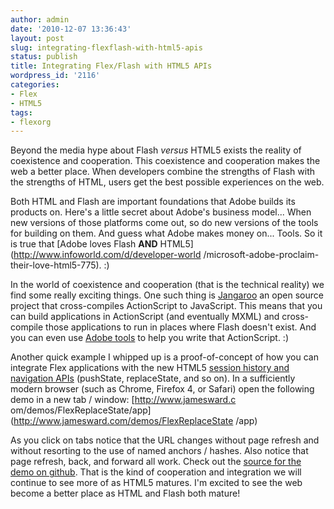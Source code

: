 ```yaml
---
author: admin
date: '2010-12-07 13:36:43'
layout: post
slug: integrating-flexflash-with-html5-apis
status: publish
title: Integrating Flex/Flash with HTML5 APIs
wordpress_id: '2116'
categories:
- Flex
- HTML5
tags:
- flexorg
---
```


Beyond the media hype about Flash _versus_ HTML5 exists the reality of
coexistence and cooperation. This coexistence and cooperation makes the web a
better place. When developers combine the strengths of Flash with the
strengths of HTML, users get the best possible experiences on the web.

Both HTML and Flash are important foundations that Adobe builds its products
on. Here's a little secret about Adobe's business model... When new versions
of those platforms come out, so do new versions of the tools for building on
them. And guess what Adobe makes money on... Tools. So it is true that [Adobe
loves Flash **AND** HTML5](http://www.infoworld.com/d/developer-world
/microsoft-adobe-proclaim-their-love-html5-775). :)

In the world of coexistence and cooperation (that is the technical reality) we
find some really exciting things. One such thing is
[Jangaroo](http://www.jangaroo.net/home/index.html) an open source project
that cross-compiles ActionScript to JavaScript. This means that you can build
applications in ActionScript (and eventually MXML) and cross-compile those
applications to run in places where Flash doesn't exist. And you can even use
[Adobe tools](http://www.adobe.com/products/flashbuilder/) to help you write
that ActionScript. :)

Another quick example I whipped up is a proof-of-concept of how you can
integrate Flex applications with the new HTML5 [session history and navigation
APIs](http://www.w3.org/TR/html5/history.html) (pushState, replaceState, and
so on). In a sufficiently modern browser (such as Chrome, Firefox 4, or
Safari) open the following demo in a new tab / window: [http://www.jamesward.c
om/demos/FlexReplaceState/app](http://www.jamesward.com/demos/FlexReplaceState
/app)

As you click on tabs notice that the URL changes without page refresh and
without resorting to the use of named anchors / hashes. Also notice that page
refresh, back, and forward all work. Check out the [source for the demo on
github](https://github.com/jamesward/FlexReplaceState). That is the kind of
cooperation and integration we will continue to see more of as HTML5 matures.
I'm excited to see the web become a better place as HTML and Flash both
mature!


